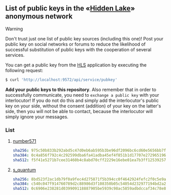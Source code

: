 ## List of public keys in the «[Hidden Lake](https://github.com/number571/hidden-lake)» anonymous network 

> [!WARNING]
> Don't trust just one list of public key sources (including this one)! Post your public key on social networks or forums to reduce the likelihood of successful substitution of public keys with the cooperation of several services.

You can get a public key from the [HLS](https://github.com/number571/hidden-lake/tree/develop/cmd/hls) application by executing the following request:
```bash
$ curl 'http://localhost:9572/api/service/pubkey'
```

<b>Add your public keys to this repository</b>. Also remember that in order to successfully communicate, you need to `exchange a public key` with your interlocutor! If you do not do this and simply add the interlocutor's public key on your side, without the consent (addition) of your key on the latter's side, then you will not be able to contact, because the interlocutor will simply ignore your messages.

### List

1.  [number571](list/number571.key)
    ```yaml
    sha256: 975c50b833b292abd5c47d0eb6ab595b3be96df2096bc6cd60e5656bb7fe1d46
    sha384: 0c4a856f792c4c292599dba6fa41adba45ef4f851b1d17707e2729651968ff64be375af9cff6f9547b878d5c73c16ad3
    sha512: f5f41e5271b7cee31460b4c8abd70cff2229e16ebe01ea7b3ff12539257beb238e2e87df0d47eba998d381b4246328a4388a31f7cef9705f5820dd2e836d07d1
    ```
2.  [s_quantum](list/s_quantum.key)
    ```yaml
    sha256: 8bd523f2ac1db79f0a9fec4d275871f5b394cc0f4642924fefc2f0c5e9a5213a
    sha384: c540c047f914760789d2c88986d3f108350b05c54054d232977194bd2a278bd69cb1a351fc988294fb784fa06bf0c901
    sha512: 0c6906e238281d039909118887905be5939c98ac5859adbdccaf34c78e851b98cb5a53f253a656cbeaa734e61062130a0885b5bf7578c493a20dd4f37a7a6f11
    ```
